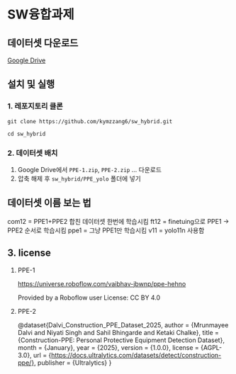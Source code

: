 # SW융합과제

## 데이터셋 다운로드
[Google Drive](https://drive.google.com/drive/folders/1eb8GeTe1xdgtxn21BlKoPcNVLFqJh-oI?usp=sharing)

## 설치 및 실행

### 1. 레포지토리 클론
```git clone https://github.com/kymzzang6/sw_hybrid.git```

```cd sw_hybrid```
### 2. 데이터셋 배치
1. Google Drive에서 `PPE-1.zip`, `PPE-2.zip` ... 다운로드
2. 압축 해제 후 `sw_hybrid/PPE_yolo` 폴더에 넣기


## 데이터셋 이름 보는 법
com12 = PPE1+PPE2 합친 데이터셋 한번에 학습시킴
ft12 = finetuing으로 PPE1 -> PPE2 순서로 학습시킴
ppe1 = 그냥 PPE1만 학습시킴
v11 = yolo11n 사용함


## 3. license
1. PPE-1
   
    https://universe.roboflow.com/vaibhav-jbwnp/ppe-hehno
    
    Provided by a Roboflow user
    License: CC BY 4.0

2. PPE-2
   
    @dataset{Dalvi_Construction_PPE_Dataset_2025,
        author = {Mrunmayee Dalvi and Niyati Singh and Sahil Bhingarde and Ketaki Chalke},
        title = {Construction-PPE: Personal Protective Equipment Detection Dataset},
        month = {January},
        year = {2025},
        version = {1.0.0},
        license = {AGPL-3.0},
        url = {https://docs.ultralytics.com/datasets/detect/construction-ppe/},
        publisher = {Ultralytics}
    }
